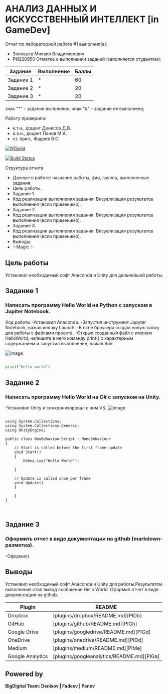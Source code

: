 # АНАЛИЗ ДАННЫХ И ИСКУССТВЕННЫЙ ИНТЕЛЛЕКТ [in GameDev]
Отчет по лабораторной работе #1 выполнил(а):
- Зиновьев Михаил Владимирович
- РИ220950
Отметка о выполнении заданий (заполняется студентом):

| Задание | Выполнение | Баллы |
| ------ | ------ | ------ |
| Задание 1 | * | 60 |
| Задание 2 | * | 20 |
| Задание 3 | * | 20 |

знак "*" - задание выполнено; знак "#" - задание не выполнено;

Работу проверили:
- к.т.н., доцент Денисов Д.В.
- к.э.н., доцент Панов М.А.
- ст. преп., Фадеев В.О.

[![N|Solid](https://cldup.com/dTxpPi9lDf.thumb.png)](https://nodesource.com/products/nsolid)

[![Build Status](https://travis-ci.org/joemccann/dillinger.svg?branch=master)](https://travis-ci.org/joemccann/dillinger)

Структура отчета

- Данные о работе: название работы, фио, группа, выполненные задания.
- Цель работы.
- Задание 1.
- Код реализации выполнения задания. Визуализация результатов выполнения (если применимо).
- Задание 2.
- Код реализации выполнения задания. Визуализация результатов выполнения (если применимо).
- Задание 3.
- Код реализации выполнения задания. Визуализация результатов выполнения (если применимо).
- Выводы.
- ✨Magic ✨

## Цель работы
Установил необходимый софт Anaconda и Unity для дальнейшей работы.

## Задание 1
### Написать программу Hello World на Python с запуском в Jupiter Notebook.

Ход работы
-Установил Anaconda.
-Запустил инструмент Jupyter Notebook, нажав кнопку Launch.
-В окне браузера создал новую папку для работы с файлами проекта.
-Открыл созданный файл с именем HelloWorld, напишите в него команду print() с характерным содержанием и запустил выполнение, нажав Run. 

![image](https://github.com/MikhailZinovyev/DA-in-GameDev/assets/128982585/4a29a2dc-cae1-4d6e-acb9-f2a7b843a0c1)


```py

print("Hello world")

```



## Задание 2
### Написать программу Hello World на C# с запуском на Unity.
-Установил Unity и синхронизировал с ним VS.
![image](https://github.com/MikhailZinovyev/DA-in-GameDev/assets/128982585/82082e1d-dd21-4604-b8c1-944ce5e314dc)


```

using System.Collections;
using System.Collections.Generic;
using UnityEngine;

public class NewBehaviourScript : MonoBehaviour
{
    // Start is called before the first frame update
    void Start()
    {
        Debug.Log("Hello World");

    }

    // Update is called once per frame
    void Update()
    {
        
    }
}



```

## Задание 3
### Оформить отчет в виде документации на github (markdown-разметка).

-Оформил)

## Выводы

Установил необходимый софт Anaconda и Unity для работы.Результатом выполнения стал вывод сообщения Hello World. Оформил отчет в виде документации на github.

| Plugin | README |
| ------ | ------ |
| Dropbox | [plugins/dropbox/README.md][PlDb] |
| GitHub | [plugins/github/README.md][PlGh] |
| Google Drive | [plugins/googledrive/README.md][PlGd] |
| OneDrive | [plugins/onedrive/README.md][PlOd] |
| Medium | [plugins/medium/README.md][PlMe] |
| Google Analytics | [plugins/googleanalytics/README.md][PlGa] |

## Powered by

**BigDigital Team: Denisov | Fadeev | Panov**
